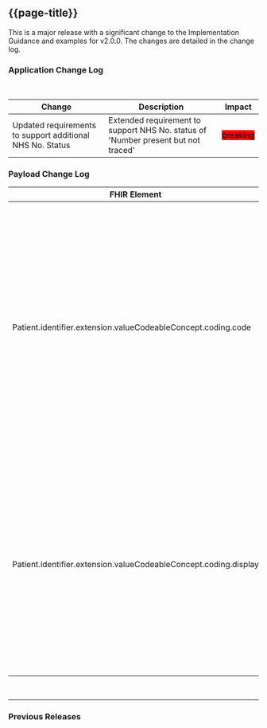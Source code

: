 ## {{page-title}}
This is a major release with a significant change to the Implementation Guidance and examples for v2.0.0.  The changes are detailed in the change log.

### Application Change Log


<br>


| Change                                    | Description                                     | Impact                                                                  | 
|-------------------------------------------|-------------------------------------------------|-------------------------------------------------------------------------|
| Updated requirements to support additional NHS No. Status  |  Extended requirement to support NHS No. status of 'Number present but not traced' |    <mark style="background-color: Red">breaking</mark>  | 

### Payload Change Log


| FHIR Element                                         | Previous | Current    | Other   | Referral/Booking | Rationale                                                                                       |  Impact  |
|------------------------------------------------------|----------|------------|---------|------------------|-------------------------------------------------------------------------------------------------|----------|
| Patient.identifier.extension.valueCodeableConcept.coding.code |   Follow UK Core guidance for populating this element          | This SHOULD be populated. Where used this MUST be 'number-present-and-verified' or 'number-present-but-not-traced', else no NHS number MUST be sent. No other statuses are permitted.  | Update        | Referral Request         |Accommodate NHS No. Requirement  |   <mark style="background-color: Red">breaking</mark>  |  
| Patient.identifier.extension.valueCodeableConcept.coding.display |   Follow UK Core guidance for populating this element          |  This SHOULD be populated. Where used this MUST be populated with 'Number present and verified' or 'Number present but not traced'. No other statuses are permitted.      | Update        | Referral Request         |Accommodate NHS No. Requirement  |   <mark style="background-color: Red">breaking</mark>  | 
 

<br>
<hr>

### Previous Releases